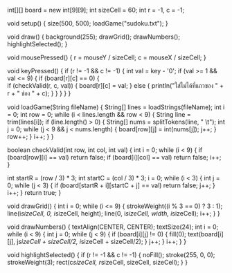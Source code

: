 int[][] board = new int[9][9]; 
int sizeCell = 60;
int r = -1, c = -1;           

void setup() {
  size(500, 500);
  loadGame("sudoku.txt"); 
}

void draw() {
  background(255);
  drawGrid();
  drawNumbers();
  highlightSelected();
}

void mousePressed() {
  r = mouseY / sizeCell;
  c = mouseX / sizeCell;
}

void keyPressed() {
  if (r != -1 && c != -1) {
    int val = key - '0';
    if (val >= 1 && val <= 9) {
      if (board[r][c] == 0) {          
        if (checkValid(r, c, val)) {
          board[r][c] = val;
        } else {
          println("ใส่ไม่ได้ที่แถวของ " + r + " ช่อง " + c);
        }
      }
    }
  }
}

void loadGame(String fileName) {
  String[] lines = loadStrings(fileName);
  int i = 0;
  int row = 0;
  while (i < lines.length && row < 9) {
    String line = trim(lines[i]);
    if (line.length() > 0) {
      String[] nums = splitTokens(line, " \t");
      int j = 0;
      while (j < 9 && j < nums.length) {
        board[row][j] = int(nums[j]);
        j++;
      }
      row++;
    }
    i++;
  }
}

boolean checkValid(int row, int col, int val) {
  int i = 0;
  while (i < 9) {
    if (board[row][i] == val) return false; 
    if (board[i][col] == val) return false; 
    i++;
  }

  int startR = (row / 3) * 3;
  int startC = (col / 3) * 3;
  i = 0;
  while (i < 3) {
    int j = 0;
    while (j < 3) {
      if (board[startR + i][startC + j] == val) return false; 
      j++;
    }
    i++;
  }
  return true;
}

void drawGrid() {
  int i = 0;
  while (i <= 9) {
    strokeWeight((i % 3 == 0) ? 3 : 1);
    line(i*sizeCell, 0, i*sizeCell, height);
    line(0, i*sizeCell, width, i*sizeCell);
    i++;
  }
}

void drawNumbers() {
  textAlign(CENTER, CENTER);
  textSize(24);
  int i = 0;
  while (i < 9) {
    int j = 0;
    while (j < 9) {
      if (board[i][j] != 0) {
        fill(0);
        text(board[i][j], j*sizeCell + sizeCell/2, i*sizeCell + sizeCell/2);
      }
      j++;
    }
    i++;
  }
}

void highlightSelected() {
  if (r != -1 && c != -1) {
    noFill();
    stroke(255, 0, 0);
    strokeWeight(3);
    rect(c*sizeCell, r*sizeCell, sizeCell, sizeCell);
  }
}
